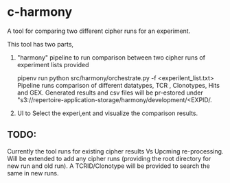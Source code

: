 # c-harmony

A tool for comparing two different cipher runs for an experiment.

This tool has two parts,
1. "harmony" pipeline to run comparison between two cipher runs of experiment lists provided

   pipenv run python src/harmony/orchestrate.py -f <experilent_list.txt>
    Pipeline runs comparison of different datatypes, TCR , Clonotypes, Hits and GEX. Generated results and csv files will be pr-estored under "s3://repertoire-application-storage/harmony/development/<EXPID/.

2. UI to Select the experi,ent and visualize the comparison results.

## TODO:

Currently the tool runs for existing cipher results Vs Upcming re-processing. Will be extended to add any cipher runs (providing the root directory for new run and old run). 
A TCRID/Clonotype will be provided to search the same in new runs. 

